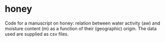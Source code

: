 # honey
Code for a manuscript on honey: relation between water activity (aw) and moisture content (m) as a function of their (geographic) origin. The data used are supplied as csv files.
